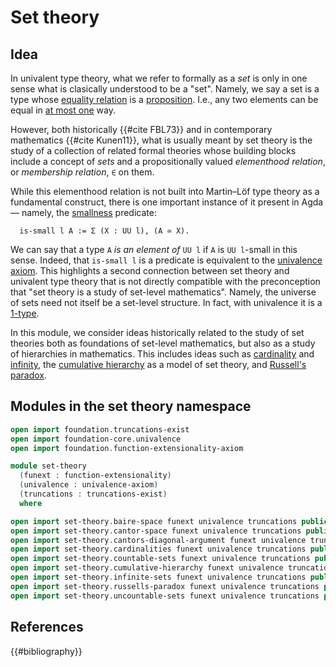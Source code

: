 # Set theory

## Idea

In univalent type theory, what we refer to formally as a _set_ is only in one
sense what is clasically understood to be a "set". Namely, we say a set is a
type whose [equality relation](foundation-core.identity-types.md) is a
[proposition](foundation-core.propositions.md). I.e., any two elements can be
equal in [at most one](foundation.subterminal-types.md) way.

However, both historically {{#cite FBL73}} and in contemporary mathematics
{{#cite Kunen11}}, what is usually meant by set theory is the study of a
collection of related formal theories whose building blocks include a concept of
_sets_ and a propositionally valued _elementhood relation_, or _membership
relation_, `∈` on them.

While this elementhood relation is not built into Martin–Löf type theory as a
fundamental construct, there is one important instance of it present in Agda —
namely, the [smallness](foundation-core.small-types.md) predicate:

```text
  is-small l A := Σ (X : UU l), (A ≃ X).
```

We can say that a type `A` _is an element of_ `UU l` if `A` is `UU l`-small in
this sense. Indeed, that `is-small l` is a predicate is equivalent to the
[univalence axiom](foundation-core.univalence.md). This highlights a second
connection between set theory and univalent type theory that is not directly
compatible with the preconception that "set theory is a study of set-level
mathematics". Namely, the universe of sets need not itself be a set-level
structure. In fact, with univalence it is a
[1-type](foundation-core.1-types.md).

In this module, we consider ideas historically related to the study of set
theories both as foundations of set-level mathematics, but also as a study of
hierarchies in mathematics. This includes ideas such as
[cardinality](set-theory.cardinalities.md) and
[infinity](set-theory.infinite-sets.md), the
[cumulative hierarchy](set-theory.cumulative-hierarchy.md) as a model of set
theory, and [Russell's paradox](set-theory.russells-paradox.md).

## Modules in the set theory namespace

```agda
open import foundation.truncations-exist
open import foundation-core.univalence
open import foundation.function-extensionality-axiom

module set-theory
  (funext : function-extensionality)
  (univalence : univalence-axiom)
  (truncations : truncations-exist)
  where

open import set-theory.baire-space funext univalence truncations public
open import set-theory.cantor-space funext univalence truncations public
open import set-theory.cantors-diagonal-argument funext univalence truncations public
open import set-theory.cardinalities funext univalence truncations public
open import set-theory.countable-sets funext univalence truncations public
open import set-theory.cumulative-hierarchy funext univalence truncations public
open import set-theory.infinite-sets funext univalence truncations public
open import set-theory.russells-paradox funext univalence truncations public
open import set-theory.uncountable-sets funext univalence truncations public
```

## References

{{#bibliography}}
